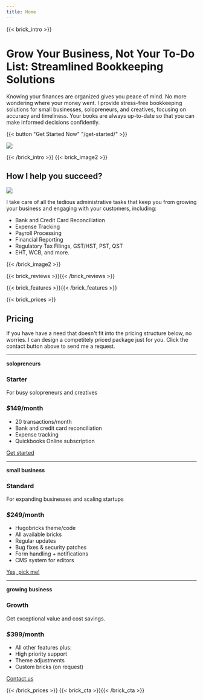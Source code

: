 ```yaml
---
title: Home
---
```

{{< brick_intro >}}

# Grow Your Business, Not Your To-Do List: Streamlined Bookkeeping Solutions

Knowing your finances are organized gives you peace of mind. No more wondering where your money went. I provide stress-free bookkeeping solutions for small businesses, solopreneurs, and creatives, focusing on accuracy and timeliness. Your books are always up-to-date so that you can make informed decisions confidently.

{{< button "Get Started Now" "/get-started/" >}}

![](/uploads/illustrations/cuate/hero.svg)

{{< /brick_intro >}}
{{< brick_image2 >}}

## How I help you succeed?

![](/uploads/illustrations/cuate/grow.svg)

I take care of all the tedious administrative tasks that keep you from growing your business and engaging with your customers, including:

- Bank and Credit Card Reconciliation
- Expense Tracking
- Payroll Processing
- Financial Reporting
- Regulatory Tax Filings, GST/HST, PST, QST 
- EHT, WCB, and more.



{{< /brick_image2 >}}
<!-- {{< brick_image >}}

{{< /brick_image >}} -->
{{< brick_reviews >}}{{< /brick_reviews >}}

{{< brick_features >}}{{< /brick_features >}}

{{< brick_prices >}}

## Pricing

If you have have a need that doesn't fit into the pricing structure below, no worries. I can design a competitely priced package just for you. Click the contact button above to send me a request.

---

**solopreneurs**

### Starter

For busy solopreneurs and creatives

### _$_**149**/month

- 20 transactions/month
- Bank and credit card reconciliation
- Expense tracking
- Quickbooks Online subscription

[Get started](/get-started/)

---

**small business**

### Standard

For expanding businesses and scaling startups

### _$_**249**/month

- Hugobricks theme/code
- All available bricks
- Regular updates
- Bug fixes & security patches
- Form handling + notifications
- CMS system for editors

[Yes, pick me!](/get-started/)

---

**growing business**

### Growth

Get exceptional value and cost savings.

### _$_**399**/month

- All other features plus:
- High priority support 
- Theme adjustments
- Custom bricks (on request)

[Contact us](/get-started/)

{{< /brick_prices >}}
{{< brick_cta >}}{{< /brick_cta >}}